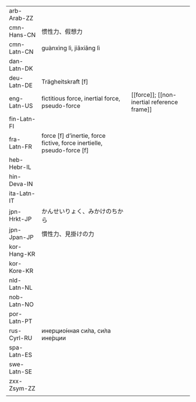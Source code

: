 | | | |
|-|-|-|
| arb-Arab-ZZ |  |  |
| cmn-Hans-CN | 惯性力、假想力 |  |
| cmn-Latn-CN | guànxìng lì, jiǎxiǎng lì |  |
| dan-Latn-DK |  |  |
| deu-Latn-DE | Trägheitskraft [f] |  |
| eng-Latn-US | fictitious force, inertial force, pseudo-force | [[force]]; [[non-inertial reference frame]] |
| fin-Latn-FI |  |  |
| fra-Latn-FR | force [f] d’inertie, force fictive, force inertielle, pseudo-force [f] |  |
| heb-Hebr-IL |  |  |
| hin-Deva-IN |  |  |
| ita-Latn-IT |  |  |
| jpn-Hrkt-JP | かんせいりょく、みかけのちから |  |
| jpn-Jpan-JP | 慣性力、見掛けの力 |  |
| kor-Hang-KR |  |  |
| kor-Kore-KR |  |  |
| nld-Latn-NL |  |  |
| nob-Latn-NO |  |  |
| por-Latn-PT |  |  |
| rus-Cyrl-RU | инерцио́нная си́ла, си́ла ине́рции |  |
| spa-Latn-ES |  |  |
| swe-Latn-SE |  |  |
| zxx-Zsym-ZZ |  |  |
|  |  |  |
